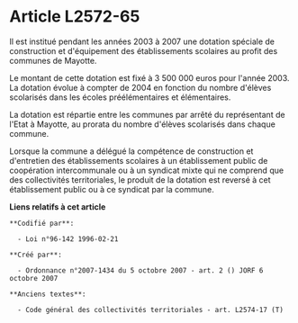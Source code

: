 # Article L2572-65

Il est institué pendant les années 2003 à 2007 une dotation spéciale de construction et d'équipement des établissements
scolaires au profit des communes de Mayotte.

Le montant de cette dotation est fixé à 3 500 000 euros pour l'année 2003. La dotation évolue à compter de 2004 en fonction
du nombre d'élèves scolarisés dans les écoles préélémentaires et élémentaires.

La dotation est répartie entre les communes par arrêté du représentant de l'Etat à Mayotte, au prorata du nombre d'élèves
scolarisés dans chaque commune.

Lorsque la commune a délégué la compétence de construction et d'entretien des établissements scolaires à un établissement
public de coopération intercommunale ou à un syndicat mixte qui ne comprend que des collectivités territoriales, le produit
de la dotation est reversé à cet établissement public ou à ce syndicat par la commune.

**Liens relatifs à cet article**

	**Codifié par**:

	  - Loi n°96-142 1996-02-21

	**Créé par**:

	  - Ordonnance n°2007-1434 du 5 octobre 2007 - art. 2 () JORF 6 octobre 2007

	**Anciens textes**:

	  - Code général des collectivités territoriales - art. L2574-17 (T)
